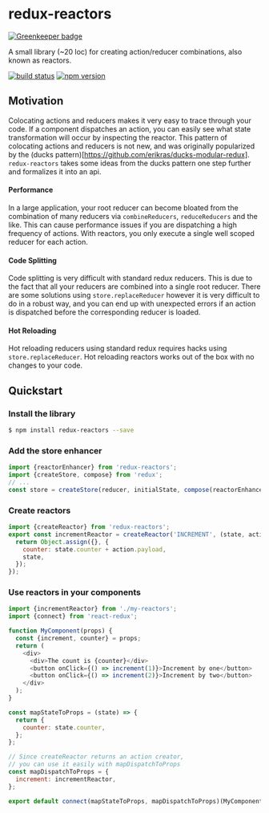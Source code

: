 # redux-reactors

[![Greenkeeper badge](https://badges.greenkeeper.io/ganemone/redux-reactors.svg)](https://greenkeeper.io/)

A small library (~20 loc) for creating action/reducer combinations, also known as reactors.

[![build status](https://travis-ci.org/ganemone/redux-reactors.svg?branch=master)](https://travis-ci.org/ganemone/redux-reactors)
[![npm version](https://img.shields.io/npm/v/redux-reactors.svg)](https://www.npmjs.com/package/redux-reactors)

## Motivation

Colocating actions and reducers makes it very easy to trace through your code. If a component dispatches an action, you can easily see what state transformation will occur by inspecting the reactor. This pattern of colocating actions and reducers is not new, and was originally popularized by the (ducks pattern)[https://github.com/erikras/ducks-modular-redux]. `redux-reactors` takes some ideas from the ducks pattern one step further and formalizes it into an api.

#### Performance

In a large application, your root reducer can become bloated from the combination of many reducers via `combineReducers`, `reduceReducers` and the like. This can cause performance issues if you are dispatching a high frequency of actions. With reactors, you only execute a single well scoped reducer for each action.

#### Code Splitting

Code splitting is very difficult with standard redux reducers. This is due to the fact that all your reducers are combined into a single root reducer. There are some solutions using `store.replaceReducer` however it is very difficult to do in a robust way, and you can end up with unexpected errors if an action is dispatched before the corresponding reducer is loaded.

#### Hot Reloading

Hot reloading reducers using standard redux requires hacks using `store.replaceReducer`. Hot reloading reactors works out of the box with no changes to your code.

## Quickstart

### Install the library
```sh
$ npm install redux-reactors --save
```

### Add the store enhancer
```javascript
import {reactorEnhancer} from 'redux-reactors';
import {createStore, compose} from 'redux';
// ...
const store = createStore(reducer, initialState, compose(reactorEnhancer, ...otherEnhancers));
```

### Create reactors
```javascript
import {createReactor} from 'redux-reactors';
export const incrementReactor = createReactor('INCREMENT', (state, action) => {
  return Object.assign({}, {
    counter: state.counter + action.payload,
    state,
  });
});
```

### Use reactors in your components
```javascript
import {incrementReactor} from './my-reactors';
import {connect} from 'react-redux';

function MyComponent(props) {
  const {increment, counter} = props;
  return (
    <div>
      <div>The count is {counter}</div>
      <button onClick={() => increment(1)}>Increment by one</button>
      <button onClick={() => increment(2)}>Increment by two</button>
    </div>
  );
}

const mapStateToProps = (state) => {
  return {
    counter: state.counter,
  };
};

// Since createReactor returns an action creator,
// you can use it easily with mapDispatchToProps
const mapDispatchToProps = {
  increment: incrementReactor,
};

export default connect(mapStateToProps, mapDispatchToProps)(MyComponent);
```

